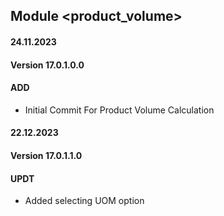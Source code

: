 ## Module <product_volume>

#### 24.11.2023
#### Version 17.0.1.0.0
#### ADD
- Initial Commit For Product Volume Calculation

#### 22.12.2023
#### Version 17.0.1.1.0
#### UPDT
- Added selecting UOM option

